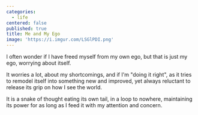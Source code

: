 ```yaml
---
categories:
  - life
centered: false
published: true
title: Me and My Ego
image: 'https://i.imgur.com/LSGlPDI.png'
---
```

I often wonder
if I have freed myself 
from my own ego,
but that is just my ego,
worrying about itself. 

It worries a lot,
about my shortcomings,
and if I'm "doing it right",
as it tries to remodel itself
into something new and improved,
yet always reluctant
to release its grip
on how I see the world.

It is a snake of thought 
eating its own tail,
in a loop to nowhere,
maintaining its power 
for as long as I feed it 
with my attention and concern.